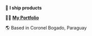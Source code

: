 🌱 **I ship products**

👨‍💻 **[<a href="https://www.leomonzon.vercel.app" target="_blank" rel="noreferrer" >My Portfolio</a>](#)**

 🌎 Based in Coronel Bogado, Paraguay
